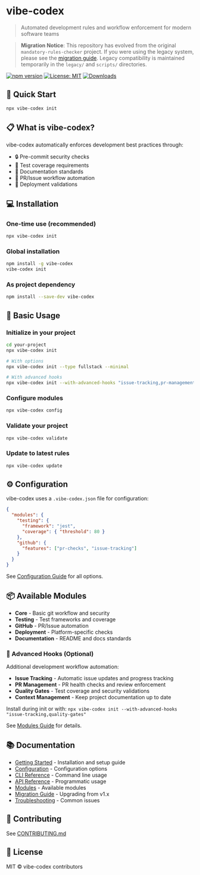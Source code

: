 # vibe-codex

> Automated development rules and workflow enforcement for modern software teams

> **Migration Notice**: This repository has evolved from the original `mandatory-rules-checker` project. If you were using the legacy system, please see the [migration guide](docs/LEGACY-MIGRATION.md). Legacy compatibility is maintained temporarily in the `legacy/` and `scripts/` directories.

[![npm version](https://img.shields.io/npm/v/vibe-codex.svg)](https://www.npmjs.com/package/vibe-codex)
[![License: MIT](https://img.shields.io/badge/License-MIT-yellow.svg)](https://opensource.org/licenses/MIT)
[![Downloads](https://img.shields.io/npm/dm/vibe-codex.svg)](https://www.npmjs.com/package/vibe-codex)

## 🚀 Quick Start

```bash
npx vibe-codex init
```

## 📋 What is vibe-codex?

vibe-codex automatically enforces development best practices through:
- 🔒 Pre-commit security checks
- 🧪 Test coverage requirements  
- 📝 Documentation standards
- 🔄 PR/Issue workflow automation
- 🚀 Deployment validations

## 💻 Installation

### One-time use (recommended)
```bash
npx vibe-codex init
```

### Global installation
```bash
npm install -g vibe-codex
vibe-codex init
```

### As project dependency
```bash
npm install --save-dev vibe-codex
```

## 🎯 Basic Usage

### Initialize in your project
```bash
cd your-project
npx vibe-codex init

# With options
npx vibe-codex init --type fullstack --minimal

# With advanced hooks
npx vibe-codex init --with-advanced-hooks "issue-tracking,pr-management"
```

### Configure modules
```bash
npx vibe-codex config
```

### Validate your project
```bash
npx vibe-codex validate
```

### Update to latest rules
```bash
npx vibe-codex update
```

## ⚙️ Configuration

vibe-codex uses a `.vibe-codex.json` file for configuration:

```json
{
  "modules": {
    "testing": {
      "framework": "jest",
      "coverage": { "threshold": 80 }
    },
    "github": {
      "features": ["pr-checks", "issue-tracking"]
    }
  }
}
```

See [Configuration Guide](./docs/CONFIGURATION.md) for all options.

## 📦 Available Modules

- **Core** - Basic git workflow and security
- **Testing** - Test frameworks and coverage
- **GitHub** - PR/Issue automation
- **Deployment** - Platform-specific checks
- **Documentation** - README and docs standards

### 🔧 Advanced Hooks (Optional)

Additional development workflow automation:

- **Issue Tracking** - Automatic issue updates and progress tracking
- **PR Management** - PR health checks and review enforcement
- **Quality Gates** - Test coverage and security validations
- **Context Management** - Keep project documentation up to date

Install during init or with: `npx vibe-codex init --with-advanced-hooks "issue-tracking,quality-gates"`

See [Modules Guide](./docs/MODULES.md) for details.

## 📚 Documentation

- [Getting Started](./docs/GETTING-STARTED.md) - Installation and setup guide
- [Configuration](./docs/CONFIGURATION.md) - Configuration options
- [CLI Reference](./docs/CLI-REFERENCE.md) - Command line usage
- [API Reference](./docs/API.md) - Programmatic usage
- [Modules](./docs/MODULES.md) - Available modules
- [Migration Guide](./docs/MIGRATION.md) - Upgrading from v1.x
- [Troubleshooting](./docs/TROUBLESHOOTING.md) - Common issues

## 🤝 Contributing

See [CONTRIBUTING.md](https://github.com/tyabonil/vibe-codex/blob/main/CONTRIBUTING.md)

## 📄 License

MIT © vibe-codex contributors
